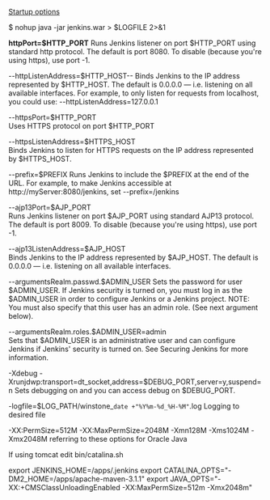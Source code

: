 
[Startup options](https://wiki.jenkins-ci.org/display/JENKINS/Starting+and+Accessing+Jenkins)


$ nohup java -jar jenkins.war > $LOGFILE 2>&1


**httpPort=$HTTP_PORT**
Runs Jenkins listener on port $HTTP_PORT using standard http protocol. The default is port 8080. To disable (because you're using https), use port -1.

--httpListenAddress=$HTTP_HOST--
Binds Jenkins to the IP address represented by $HTTP_HOST. The default is 0.0.0.0 — i.e. listening on all available interfaces. 
For example, to only listen for requests from localhost, you could use: --httpListenAddress=127.0.0.1

--httpsPort=$HTTP_PORT	
Uses HTTPS protocol on port $HTTP_PORT

--httpsListenAddress=$HTTPS_HOST	
Binds Jenkins to listen for HTTPS requests on the IP address represented by $HTTPS_HOST.

--prefix=$PREFIX 
Runs Jenkins to include the $PREFIX at the end of the URL. 
For example, to make Jenkins accessible at http://myServer:8080/jenkins, set --prefix=/jenkins

--ajp13Port=$AJP_PORT	
Runs Jenkins listener on port $AJP_PORT using standard AJP13 protocol. The default is port 8009. To disable (because you're using https), use port -1.

--ajp13ListenAddress=$AJP_HOST	
Binds Jenkins to the IP address represented by $AJP_HOST. The default is 0.0.0.0 — i.e. listening on all available interfaces.

--argumentsRealm.passwd.$ADMIN_USER	
Sets the password for user $ADMIN_USER. If Jenkins security is turned on, you must log in as the $ADMIN_USER in order to configure Jenkins or a Jenkins project. NOTE: You must also specify that this user has an admin role. (See next argument below).

--argumentsRealm.roles.$ADMIN_USER=admin	
Sets that $ADMIN_USER is an administrative user and can configure Jenkins if Jenkins' security is turned on. See Securing Jenkins for more information.

-Xdebug -Xrunjdwp:transport=dt_socket,address=$DEBUG_PORT,server=y,suspend=n	Sets debugging on and you can access debug on $DEBUG_PORT.

-logfile=$LOG_PATH/winstone_`date +"%Y%m-%d_%H-%M"`.log	Logging to desired file

-XX:PermSize=512M -XX:MaxPermSize=2048M -Xmn128M -Xms1024M -Xmx2048M	referring to these options for Oracle Java 



If using tomcat edit bin/catalina.sh

export JENKINS_HOME=/apps/.jenkins
export CATALINA_OPTS="-DM2_HOME=/apps/apache-maven-3.1.1"
export JAVA_OPTS="-XX:+CMSClassUnloadingEnabled -XX:MaxPermSize=512m -Xmx2048m"

